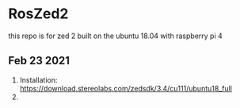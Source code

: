# RosZed2
this repo is for zed 2 built on the ubuntu 18.04 with raspberry pi 4

## Feb 23 2021
  1. Installation: https://download.stereolabs.com/zedsdk/3.4/cu111/ubuntu18_full
  2. 
